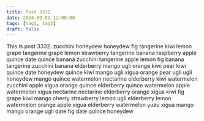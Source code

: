 ```yaml
---
title: Post 3332
date: 2024-09-01 12:00:00
tags: [tag1, tag2]
draft: false
---
```

This is post 3332.
zucchini
honeydew
honeydew
fig
tangerine
kiwi
lemon
grape
tangerine
grape
lemon
strawberry
tangerine
banana
raspberry
apple
quince
date
quince
banana
zucchini
tangerine
apple
lemon
fig
banana
tangerine
zucchini
banana
elderberry
mango
ugli
orange
kiwi
pear
kiwi
quince
date
honeydew
quince
kiwi
mango
ugli
xigua
orange
pear
ugli
ugli
honeydew
mango
quince
watermelon
nectarine
elderberry
kiwi
watermelon
zucchini
apple
xigua
orange
quince
elderberry
quince
watermelon
apple
watermelon
xigua
nectarine
nectarine
elderberry
orange
xigua
kiwi
fig
grape
kiwi
mango
cherry
strawberry
lemon
ugli
elderberry
lemon
watermelon
orange
apple
xigua
elderberry
watermelon
yuzu
xigua
mango
mango
orange
ugli
date
fig
date
quince
honeydew

